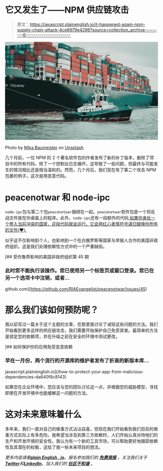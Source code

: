 # 它又发生了——NPM 供应链攻击

> 原文：<https://javascript.plainenglish.io/it-happened-again-npm-supply-chain-attack-4ce6979e4296?source=collection_archive---------6----------------------->

![](img/520a4563953466b58c2879fb218662d6.png)

Photo by [Mika Baumeister](https://unsplash.com/@mbaumi?utm_source=medium&utm_medium=referral) on [Unsplash](https://unsplash.com?utm_source=medium&utm_medium=referral)

几个月前，一位 NPM 的 2 个著名软件包的作者发布了新的补丁版本，删除了项目中的所有代码，除了一个控制台日志循环。这导致了一些问题，但最终与可能发生的情况相比还是相当温和的。然而，几个月后，我们现在有了第二个攻击 NPM 包裹的例子。这次是用恶意代码。

# **peacenotwar 和 node-ipc**

`node-ipc`包与第二个包`peacenotwar`捆绑在一起。`peacenotwar`软件包是一个将反战文件放在你桌面上的程序。此外，`node-ipc`还有一段额外的代码[,如果你身处一个卷入当前冲突的国家，这段代码就会运行。它会用红心表情符号递归替换你所有的文件(❤️).](https://gist.github.com/ckcr4lyf/6d96c2bf42ec31c6362053ea275d80d5)

似乎这不仅影响到个人，也影响到一个在白俄罗斯等国家与举报人合作的美国非政府组织。这是我们处理依赖性方式中的一个严重缺陷。

[](https://github.com/RIAEvangelist/peacenotwar/issues/45) [## 受你鲁莽影响的美国非政府组织第 45 期

### 此时您不能执行该操作。您已使用另一个标签页或窗口登录。您已在另一个选项卡中注销，或者…

github.com](https://github.com/RIAEvangelist/peacenotwar/issues/45) 

# **那么我们该如何预防呢？**

我以前写过一篇关于这个主题的文章，在那里我讨论了减轻这些问题的方法。我们开始看到更多这样的供应链攻击，我们需要开始保护自己免受其害。最简单的方法是锁定您的依赖项，并在升级之前在安全的环境中测试更改。

[](/how-to-protect-your-app-from-malicious-dependencies-da640f8c8143) [## 如何保护你的应用免受恶意依赖

### 早在一月份，两个流行的开源库的维护者发布了折衷的新版本库…

javascript.plainenglish.io](/how-to-protect-your-app-from-malicious-dependencies-da640f8c8143) 

如果您在企业环境中，您应该与您的团队讨论这一点，并根据您的威胁模型，寻找即使在开发环境中也能缓解这一问题的方法。

# **这对未来意味着什么**

多年来，我们一直对自己的做事方式沾沾自喜，但现在我们开始看到我们目前的做事方式实际上有多危险。我希望当涉及到第三方依赖时，人们开始认真对待他们的生产和开发环境的安全性。我认为有一个新的工具市场，可以帮助更好地跟踪依赖性及其潜在的权衡，这给了我一些未来项目的想法。

*更多内容请看*[***plain English . io***](https://plainenglish.io/)*。报名参加我们的* [***免费周报***](http://newsletter.plainenglish.io/) *。关注我们关于*[***Twitter***](https://twitter.com/inPlainEngHQ)*和*[***LinkedIn***](https://www.linkedin.com/company/inplainenglish/)*。加入我们的* [***社区不和谐***](https://discord.gg/GtDtUAvyhW) *。*